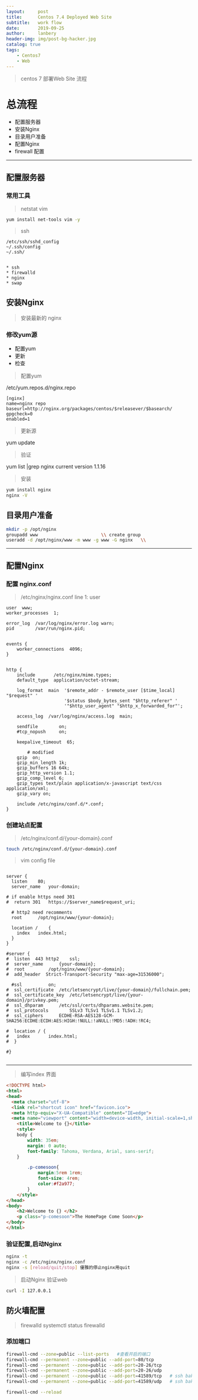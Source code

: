```yaml
---
layout:     post
title:      Centos 7.4 Deployed Web Site 
subtitle:   work flow
date:       2019-09-25
author:     lanbery
header-img: img/post-bg-hacker.jpg
catalog: true
tags:
    - Centos7
    - Web	
---
```


> centos 7 部署Web Site 流程

# 总流程

  - 配置服务器
  - 安装Nginx	
  - 目录用户准备
  - 配置Nginx
  - firewall 配置

----

## 配置服务器

### 常用工具
>netstat vim

```bash
yum install net-tools vim -y
```

> ssh

```script
/etc/ssh/sshd_config
~/.ssh/config
~/.ssh/


```
  	* ssh
  	* firewalld
  	* nginx 
  	* swap


## 安装Nginx	
> 安装最新的 nginx

### 修改yum源
 
  - 配置yum 
  - 更新
  - 检查

> 配置yum

  /etc/yum.repos.d/nginx.repo

```script
[nginx]
name=nginx repo
baseurl=http://nginx.org/packages/centos/$releasever/$basearch/
gpgcheck=0
enabled=1
``` 

> 更新源

  yum update

> 验证

  yum list |grep nginx                   current version 1.1.16

> 安装

```bash
yum install nginx 
nginx -V
```


## 目录用户准备

```bash
mkdir -p /opt/nginx
groupadd www   						\\ create group
useradd -d /opt/nginx/www -m www -g www -G nginx   \\ 

```

----

## 配置Nginx

### 配置 nginx.conf 

> /etc/nginx/nginx.conf 
> line 1: user


``` script
user  www;
worker_processes  1;

error_log  /var/log/nginx/error.log warn;
pid        /var/run/nginx.pid;


events {
    worker_connections  4096;
}


http {
    include       /etc/nginx/mime.types;
    default_type  application/octet-stream;

    log_format  main  '$remote_addr - $remote_user [$time_local] "$request" '
                      '$status $body_bytes_sent "$http_referer" '
                      '"$http_user_agent" "$http_x_forwarded_for"';

    access_log  /var/log/nginx/access.log  main;

    sendfile        on;
    #tcp_nopush     on;

    keepalive_timeout  65;
		
		# modified
    gzip  on;
    gzip_min_length 1k;
    gzip_buffers 16 64k;
    gzip_http_version 1.1;
    gzip_comp_level 6;
    gzip_types text/plain application/x-javascript text/css application/xml;
    gzip_vary on;    

    include /etc/nginx/conf.d/*.conf;
}

```

### 创建站点配置

> /etc/nginx/conf.d/{your-domain}.conf

```bash
touch /etc/nginx/conf.d/{your-domain}.conf
```

> vim config file

```script 

server {
  listen	80;
  server_name	your-domain;

# if enable https need 301 
#  return 301	https://$server_name$request_uri;

  # http2 need recomments
  root		/opt/nginx/www/{your-domain};

  location /	{
  	index	index.html;
  }
}

#server {
#  listen  443 http2	ssl;
#  server_name		{your-domain};
#  root			/opt/nginx/www/{your-domain};
#  add_header  Strict-Transport-Security "max-age=31536000";
  
  #ssl			on;
#  ssl_certificate	/etc/letsencrypt/live/{your-domain}/fullchain.pem;
#  ssl_certificate_key	/etc/letsencrypt/live/{your-domain}/privkey.pem;
#  ssl_dhparam		/etc/ssl/certs/dhparams.website.pem;
#  ssl_protocols		SSLv3 TLSv1 TLSv1.1 TLSv1.2;
#  ssl_ciphers		ECDHE-RSA-AES128-GCM-SHA256:ECDHE:ECDH:AES:HIGH:!NULL:!aNULL:!MD5:!ADH:!RC4;

#  location / {
#	index 		index.html;
#  }

#}


```
----
> 编写index 界面

``` html 
<!DOCTYPE html>
<html>
<head>
  <meta charset="utf-8">
  <link rel="shortcut icon" href="favicon.ico">
  <meta http-equiv="X-UA-Compatible" content="IE=edge">
  <meta name="viewport" content="width=device-width, initial-scale=1,shrink-to-fit=no">
	<title>Welcome to {}</title>
	<style>
    body {
        width: 35em;
        margin: 0 auto;
        font-family: Tahoma, Verdana, Arial, sans-serif;
    }

		.p-comesoon{
			margin:5rem 1rem;
			font-size: 4rem;
			color:#f2a977;
		}
	</style>	
</head>
<body>
	<h2>Welcome to {} </h2>
	<p class="p-comesoon">The HomePage Come Soon</p>
</body>
</html>
```

### 验证配置,启动Nginx

``` bash
nginx -t
nginx -c /etc/nginx/nginx.conf 
nginx -s [reload/quit/stop] 優雅的停止nginx用quit
```

> 启动Nginx 验证web

``` bash
curl -I 127.0.0.1 
```

## 防火墙配置

> firewalld 
> systemctl status firewalld 

### 添加端口 

``` bash
firewall-cmd --zone=public --list-ports   #查看开启的端口
firewall-cmd --permanent --zone=public --add-port=80/tcp 
firewall-cmd --permanent --zone=public --add-port=20-26/tcp
firewall-cmd --permanent --zone=public --add-port=20-26/udp 
firewall-cmd --permanent --zone=public --add-port=41589/tcp   # ssh bak
firewall-cmd --permanent --zone=public --add-port=41589/udp   # ssh bak

firewall-cmd --reload
```











